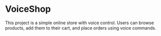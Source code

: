 # VoiceShop
This project is a simple online store with voice control. Users can browse products, add them to their cart, and place orders using voice commands.
